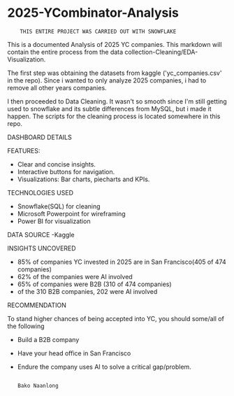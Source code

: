 # 2025-YCombinator-Analysis

        THIS ENTIRE PROJECT WAS CARRIED OUT WITH SNOWFLAKE

This is a documented Analysis of 2025 YC companies. This markdown will contain the entire process from   the data collection-Cleaning/EDA-Visualization.

The first step was obtaining the datasets from kaggle ('yc_companies.csv' in the repo). Since i wanted to only analyze 2025 companies, i had to remove all other years companies.  

I then proceeded to Data Cleaning. It wasn't so smooth since I'm still getting used to snowflake and its subtle differences from MySQL, but i made it happen. The scripts for the cleaning process is located somewhere in this repo.


DASHBOARD DETAILS

FEATURES:
- Clear and concise insights.
- Interactive buttons for navigation.
- Visualizations: Bar charts, piecharts and KPIs.


TECHNOLOGIES USED
- Snowflake(SQL) for cleaning
- Microsoft Powerpoint for wireframing
- Power BI for visualization

 DATA SOURCE
 -Kaggle

 INSIGHTS UNCOVERED

 - 85% of companies YC invested in 2025 are in San Francisco(405 of 474 companies)
 - 62% of the companies were AI involved
 - 65% of companies were B2B (310 of 474 companies)
 - of the 310 B2B companies, 202 were AI involved

RECOMMENDATION

To stand higher chances of being accepted into YC, you should some/all of the following

- Build a B2B company
- Have your head office in San Francisco
- Endure the company uses AI to solve a critical gap/problem.

                                                                                                  Bako Naanlong


